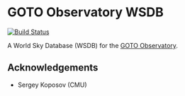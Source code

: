 GOTO Observatory WSDB
=====================

[![Build Status](https://travis-ci.org/andycasey/goto-wsdb.svg?branch=master)](https://travis-ci.org/andycasey/goto-wsdb)

A World Sky Database (WSDB) for the [GOTO Observatory](https://goto-observatory.org/).


Acknowledgements
----------------

- Sergey Koposov (CMU)
